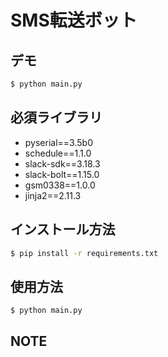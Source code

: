 # SMS転送ボット

## デモ

```bash
$ python main.py

```

## 必須ライブラリ

- pyserial==3.5b0
- schedule==1.1.0
- slack-sdk==3.18.3
- slack-bolt==1.15.0
- gsm0338==1.0.0
- jinja2==2.11.3

## インストール方法

```bash
$ pip install -r requirements.txt
```

## 使用方法

```bash
$ python main.py
```

## NOTE